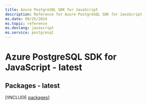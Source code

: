 ```yaml
---
title: Azure PostgreSQL SDK for JavaScript
description: Reference for Azure PostgreSQL SDK for JavaScript
ms.date: 09/25/2024
ms.topic: reference
ms.devlang: javascript
ms.service: postgresql
---
```

# Azure PostgreSQL SDK for JavaScript - latest
## Packages - latest
[!INCLUDE [packages](postgresql-index.md)]